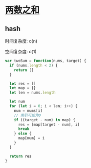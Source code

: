 # [两数之和](https://leetcode-cn.com/problems/two-sum/)

## hash

时间复杂度: o(n)

空间复杂度: o(1)

```js
var twoSum = function(nums, target) {
  if (nums.length < 2) {
    return []
  }

  let res = []
  let map = {}
  let len = nums.length

  let num
  for (let i = 0; i < len; i++) {
    num = nums[i]
    // 索引可能为0
    if ((target - num) in map) {
      res = [map[target - num], i]
      break
    } else {
      map[num] = i
    }
  }

  return res
}
```